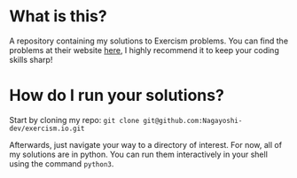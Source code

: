 # What is this?
A repository containing my solutions to Exercism problems. You can find the problems at their website [here](https://exercism.io/), I highly recommend it to keep your coding skills sharp!

# How do I run your solutions?
Start by cloning my repo: `git clone git@github.com:Nagayoshi-dev/exercism.io.git`

Afterwards, just navigate your way to a directory of interest. For now, all of my solutions are in python. You can run them interactively in your shell using the command `python3`.
